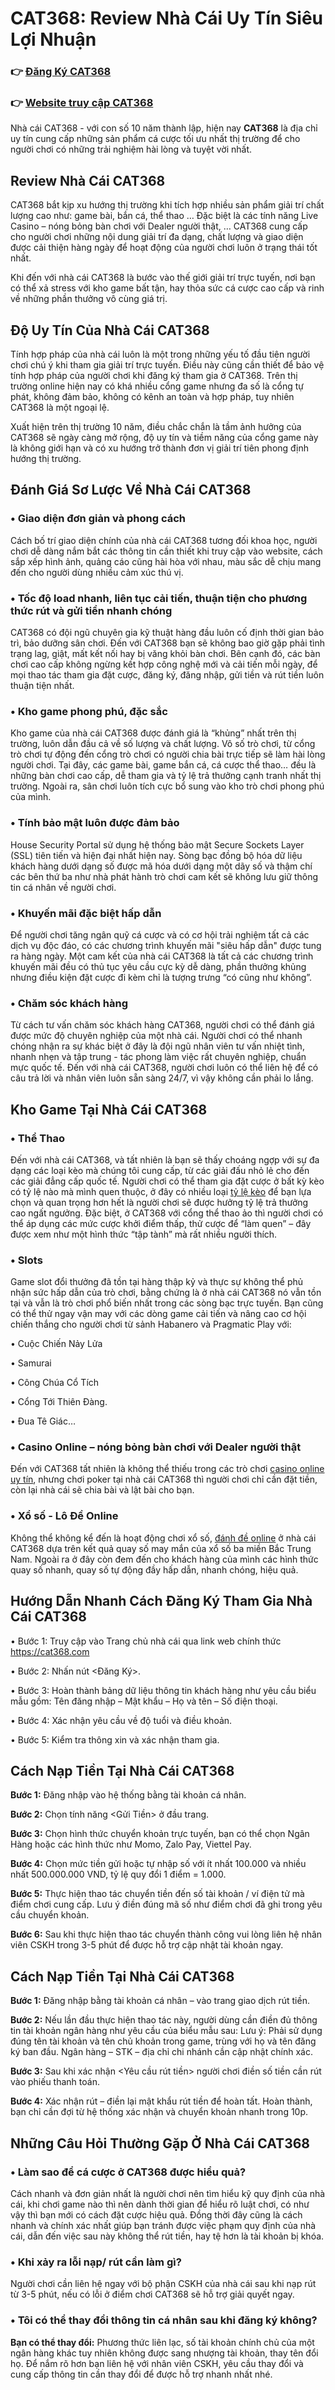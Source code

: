 # CAT368: Review Nhà Cái Uy Tín Siêu Lợi Nhuận

### 👉 [Đăng Ký CAT368](https://cat368.club/sign-up)
### 👉 [Website truy cập CAT368](https://cat368.net/)

Nhà cái CAT368 - với con số 10 năm thành lập, hiện nay **CAT368** là địa chỉ uy tín cung cấp những sản phẩm cá cược tối ưu nhất thị trường để cho người chơi có những trải nghiệm hài lòng và tuyệt vời nhất.

## Review Nhà Cái CAT368
CAT368 bắt kịp xu hướng thị trường khi tích hợp nhiều sản phẩm giải trí chất lượng cao như: game bài, bắn cá, thể thao … Đặc biệt là các tính năng Live Casino – nóng bỏng bàn chơi với Dealer người thật, …
CAT368 cung cấp cho người chơi những nội dung giải trí đa dạng, chất lượng và giao diện được cải thiện hàng ngày để hoạt động của người chơi luôn ở trạng thái tốt nhất.

Khi đến với nhà cái CAT368 là bước vào thế giới giải trí trực tuyến, nơi bạn có thể xả stress với kho game bất tận, hay thỏa sức cá cược cao cấp và rinh về những phần thưởng vô cùng giá trị.


## Độ Uy Tín Của Nhà Cái CAT368
Tính hợp pháp của nhà cái luôn là một trong những yếu tố đầu tiên người chơi chú ý khi tham gia giải trí trực tuyến. Điều này cũng cần thiết để bảo vệ tính hợp pháp của người chơi khi đăng ký tham gia ở CAT368. Trên thị trường online hiện nay có khá nhiều cổng game nhưng đa số là cổng tự phát, không đảm bảo, không có kênh an toàn và hợp pháp, tuy nhiên CAT368 là một ngoại lệ.

Xuất hiện trên thị trường 10 năm, điều chắc chắn là tầm ảnh hưởng của CAT368 sẽ ngày càng mở rộng, độ uy tín và tiềm năng của cổng game này là không giới hạn và có xu hướng trở thành đơn vị giải trí tiên phong định hướng thị trường.


## Đánh Giá Sơ Lược Về Nhà Cái CAT368

### • Giao diện đơn giản và phong cách
Cách bố trí giao diện chính của nhà cái CAT368 tương đối khoa học, người chơi dễ dàng nắm bắt các thông tin cần thiết khi truy cập vào website, cách sắp xếp hình ảnh, quảng cáo cũng hài hòa với nhau, màu sắc dễ chịu mang đến cho người dùng nhiều cảm xúc thú vị.

### • Tốc độ load nhanh, liên tục cải tiến, thuận tiện cho phương thức rút và gửi tiền nhanh chóng
CAT368 có đội ngũ chuyên gia kỹ thuật hàng đầu luôn cố định thời gian bảo trì, bảo dưỡng sân chơi. Đến với CAT368 bạn sẽ không bao giờ gặp phải tình trạng lag, giật, mất kết nối hay bị văng khỏi bàn chơi. Bên cạnh đó, các bàn chơi cao cấp không ngừng kết hợp công nghệ mới và cải tiến mỗi ngày, để mọi thao tác tham gia đặt cược, đăng ký, đăng nhập, gửi tiền và rút tiền luôn thuận tiện nhất.

### • Kho game phong phú, đặc sắc
Kho game của nhà cái CAT368 được đánh giá là “khủng” nhất trên thị trường, luôn dẫn đầu cả về số lượng và chất lượng. Vô số trò chơi, từ cổng trò chơi tự động đến cổng trò chơi có người chia bài trực tiếp sẽ làm hài lòng người chơi. Tại đây, các game bài, game bắn cá, cá cược thể thao… đều là những bàn chơi cao cấp, dễ tham gia và tỷ lệ trả thưởng cạnh tranh nhất thị trường. Ngoài ra, sân chơi luôn tích cực bổ sung vào kho trò chơi phong phú của mình.

### • Tính bảo mật luôn được đảm bảo
House Security Portal sử dụng hệ thống bảo mật Secure Sockets Layer (SSL) tiên tiến và hiện đại nhất hiện nay. Sòng bạc đồng bộ hóa dữ liệu khách hàng dưới dạng số được mã hóa dưới dạng một dãy số và thậm chí các bên thứ ba như nhà phát hành trò chơi cam kết sẽ không lưu giữ thông tin cá nhân về người chơi.

### • Khuyến mãi đặc biệt hấp dẫn
Để người chơi tăng ngân quỹ cá cược và có cơ hội trải nghiệm tất cả các dịch vụ độc đáo, có các chương trình khuyến mãi "siêu hấp dẫn" được tung ra hàng ngày. Một cam kết của nhà cái CAT368 là tất cả các chương trình khuyến mãi đều có thủ tục yêu cầu cực kỳ dễ dàng, phần thưởng khủng nhưng điều kiện đặt cược đi kèm chỉ là tượng trưng “có cũng như không”.

### • Chăm sóc khách hàng
Từ cách tư vấn chăm sóc khách hàng CAT368, người chơi có thể đánh giá được mức độ chuyên nghiệp của một nhà cái.
Người chơi có thể nhanh chóng nhận ra sự khác biệt ở đây là đội ngũ nhân viên tư vấn nhiệt tình, nhanh nhẹn và tập trung - tác phong làm việc rất chuyên nghiệp, chuẩn mực quốc tế.
Đến với nhà cái CAT368, người chơi luôn có thể liên hệ để có câu trả lời và nhân viên luôn sẵn sàng 24/7, vì vậy không cần phải lo lắng.

## Kho Game Tại Nhà Cái CAT368
### • Thể Thao
Đến với nhà cái CAT368, và tất nhiên là bạn sẽ thấy choáng ngợp với sự đa dạng các loại kèo mà chúng tôi cung cấp, từ các giải đấu nhỏ lẻ cho đến các giải đẳng cấp quốc tế.
Người chơi có thể tham gia đặt cược ở bất kỳ kèo có tỷ lệ nào mà mình quen thuộc, ở đây có nhiều loại [tỷ lệ kèo](https://cat368.net/soi-keo-nha-cai-viet-nam-hom-nay/) để bạn lựa chọn và quan trọng hơn hết là người chơi sẽ được hưởng tỷ lệ trả thưởng cao ngất ngưởng.
Đặc biệt, ở CAT368 với cổng thể thao ảo thì người chơi có thể áp dụng các mức cược khởi điểm thấp, thử cược để “làm quen” – đây được xem như một hình thức “tập tành” mà rất nhiều người thích.


### • Slots
Game slot đổi thưởng đã tồn tại hàng thập kỷ và thực sự không thể phủ nhận sức hấp dẫn của trò chơi, bằng chứng là ở nhà cái CAT368 nó vẫn tồn tại và vẫn là trò chơi phổ biến nhất trong các sòng bạc trực tuyến.
Bạn cũng có thể thử ngay vận may với các dòng game cải tiến và nâng cao cơ hội chiến thắng cho người chơi từ sảnh Habanero và Pragmatic Play với:

• Cuộc Chiến Nảy Lửa

• Samurai

• Công Chúa Cổ Tích

• Cổng Tới Thiên Đàng.

• Đua Tê Giác…

### • Casino Online – nóng bỏng bàn chơi với Dealer người thật
Đến với CAT368 tất nhiên là không thể thiếu trong các trò chơi [casino online uy tín](https://cat368.net/casino-online/), nhưng chơi poker tại nhà cái CAT368 thì người chơi chỉ cần đặt tiền, còn lại nhà cái sẽ chia bài và lật bài cho bạn.

### • Xổ số - Lô Đề Online
Không thể không kể đến là hoạt động chơi xổ số, [đánh đề online](https://cat368.net/danh-de-online/) ở nhà cái CAT368 dựa trên kết quả quay số may mắn của xổ số ba miền Bắc Trung Nam. Ngoài ra ở đây còn đem đến cho khách hàng của mình các hình thức quay số nhanh, quay số tự động đầy hấp dẫn, nhanh chóng, hiệu quả.

## Hướng Dẫn Nhanh Cách Đăng Ký Tham Gia Nhà Cái CAT368

• Bước 1: Truy cập vào Trang chủ nhà cái qua link web chính thức https://cat368.com

• Bước 2: Nhấn nút <Đăng Ký>.

• Bước 3: Hoàn thành bảng dữ liệu thông tin khách hàng như yêu cầu biểu mẫu gồm: Tên đăng nhập – Mật khẩu – Họ và tên – Số điện thoại.

• Bước 4: Xác nhận yêu cầu về độ tuổi và điều khoản.

• Bước 5: Kiểm tra thông xin và xác nhận tham gia.

## Cách Nạp Tiền Tại Nhà Cái CAT368
**Bước 1:** Đăng nhập vào hệ thống bằng tài khoản cá nhân.

**Bước 2:** Chọn tính năng <Gửi Tiền> ở đầu trang.

**Bước 3:** Chọn hình thức chuyển khoản trực tuyến, bạn có thể chọn Ngân Hàng hoặc các hình thức như Momo, Zalo Pay, Viettel Pay.

**Bước 4:** Chọn mức tiền gửi hoặc tự nhập số với ít nhất 100.000 và nhiều nhất 500.000.000 VND, tỷ lệ quy đổi 1 điểm = 1.000.

**Bước 5:** Thực hiện thao tác chuyển tiền đến số tài khoản / ví điện tử mà điểm chơi cung cấp. Lưu ý điền đúng mã số như điểm chơi đã ghi trong yêu cầu chuyển khoản.

**Bước 6:** Sau khi thực hiện thao tác chuyển thành công vui lòng liên hệ nhân viên CSKH trong 3-5 phút để được hỗ trợ cập nhật tài khoản ngay.

## Cách Nạp Tiền Tại Nhà Cái CAT368
**Bước 1:** Đăng nhập bằng tài khoản cá nhân – vào trang giao dịch rút tiền.

**Bước 2:** Nếu lần đầu thực hiện thao tác này, người dùng cần điền đủ thông tin tài khoản ngân hàng như yêu cầu của biểu mẫu sau:
Lưu ý: Phải sử dụng đúng tên tài khoản và tên chủ khoản trong game, trùng với họ và tên đăng ký ban đầu. Ngân hàng – STK – địa chỉ chi nhánh cần cập nhật chính xác.

**Bước 3:** Sau khi xác nhận <Yêu cầu rút tiền> người chơi điền số tiền cần rút vào phiếu thanh toán.

**Bước 4:** Xác nhận rút – điền lại mật khẩu rút tiền để hoàn tất.  Hoàn thành, bạn chỉ cần đợi từ hệ thống xác nhận và chuyển khoản nhanh trong 10p.

## Những Câu Hỏi Thường Gặp Ở Nhà Cái CAT368

### • Làm sao để cá cược ở CAT368 được hiểu quả?
Cách nhanh và đơn giản nhất là người chơi nên tìm hiểu kỹ quy định của nhà cái, khi chơi game nào thì nên dành thời gian để hiểu rõ luật chơi, có như vậy thì bạn mới có cách đặt cược hiệu quả.
Đồng thời đây cũng là cách nhanh và chính xác nhất giúp bạn tránh được việc phạm quy định của nhà cái, dẫn đến việc sau này không thể rút tiền, hay tệ hơn là tài khoản bị khóa.
### • Khi xảy ra lỗi nạp/ rút cần làm gì?
Người chơi cần liên hệ ngay với bộ phận CSKH của nhà cái sau khi nạp rút từ 3-5 phút, nếu có lỗi ở điểm chơi CAT368 sẽ hỗ trợ giải quyết ngay.
### • Tôi có thể thay đổi thông tin cá nhân sau khi đăng ký không?
**Bạn có thể thay đổi:** Phương thức liên lạc, số tài khoản chính chủ của một ngân hàng khác tuy nhiên không được sang nhượng tài khoản, thay tên đổi họ.
Để nắm rõ hơn bạn liên hệ với nhân viên CSKH, yêu cầu thay đổi và cung cấp thông tin cần thay đổi để được hỗ trợ nhanh nhất nhé.

